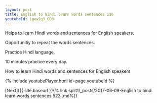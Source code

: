 ```yaml
---
layout: post
title: English to hindi learn words sentences 116 
youtubeId: iguw2q3_CD0
---
```

 
 
Helps to learn Hindi words and sentences for English speakers.

Opportunitiy to repeat the words sentences. 

Practice Hindi language. 
 
10 minutes practice every day. 
 
How to learn Hindi words and sentences for English speakers 
 
{% include youtubePlayer.html id=page.youtubeId %}
 
 
[Next]({{ site.baseurl }}{% link  split1/_posts/2017-06-09-English to hindi learn words sentences 523 .md%})
 

